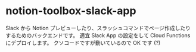 # notion-toolbox-slack-app
Slack から Notion プレビューしたり、スラッシュコマンドでページ作成したりするためのバックエンドです。
適宜 Slack App の設定をして Cloud Functions にデプロイします。
クソコードですが動いているので OK です (?)
